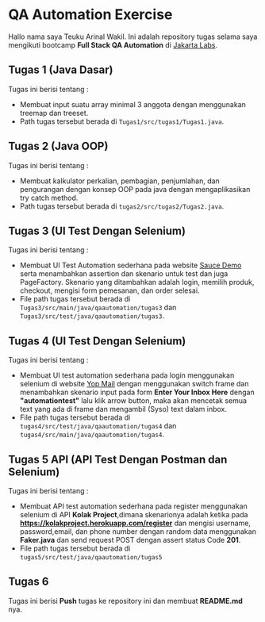 # QA Automation Exercise

Hallo nama saya Teuku Arinal Wakil. Ini adalah repository tugas selama saya mengikuti bootcamp **Full Stack QA Automation** di [Jakarta Labs](https://jakartalabs.com/).

## Tugas 1 (Java Dasar)
Tugas ini berisi tentang :
- Membuat input suatu array minimal 3 anggota dengan menggunakan treemap dan treeset.
- Path tugas tersebut berada di `Tugas1/src/tugas1/Tugas1.java`.

## Tugas 2 (Java OOP)
Tugas ini berisi tentang :
- Membuat kalkulator perkalian, pembagian, penjumlahan, dan pengurangan dengan konsep OOP pada java dengan mengaplikasikan try catch method.
- Path tugas tersebut berada di `tugas2/src/tugas2/Tugas2.java`.

## Tugas 3 (UI Test Dengan Selenium)
Tugas ini berisi tentang :
- Membuat UI Test Automation sederhana pada website [Sauce Demo](https://www.saucedemo.com/) serta menambahkan assertion dan skenario untuk test dan juga PageFactory. Skenario yang ditambahkan adalah login, memilih produk, checkout, mengisi form pemesanan, dan order selesai.
- File path tugas tersebut berada di `Tugas3/src/main/java/qaautomation/tugas3` dan `Tugas3/src/test/java/qaautomation/tugas3`.

## Tugas 4 (UI Test Dengan Selenium)
Tugas ini berisi tentang :
- Membuat UI test automation sederhana pada login menggunakan selenium di website [Yop Mail](https://yopmail.com/) dengan menggunakan switch frame dan menambahkan skenario input pada form **Enter Your Inbox Here** dengan **"automationtest"** lalu klik arrow button, maka akan mencetak semua text yang ada di frame dan mengambil (Syso) text dalam inbox.
- File path tugas tersebut berada di `tugas4/src/test/java/qaautomation/tugas4` dan `tugas4/src/main/java/qaautomation/tugas4`.

## Tugas 5 API (API Test Dengan Postman dan Selenium)
Tugas ini berisi tentang :
- Membuat API test automation sederhana pada register menggunakan selenium di API **Kolak Project**,dimana skenarionya adalah ketika pada **https://kolakproject.herokuapp.com/register** dan mengisi username, password,email, dan phone number dengan random data menggunakan **Faker.java** dan send request POST dengan assert status Code **201**.
- File path tugas tersebut berada di `tugas5/src/test/java/qaautomation/tugas5`

## Tugas 6
Tugas ini berisi **Push** tugas ke repository ini dan membuat **README.md** nya.